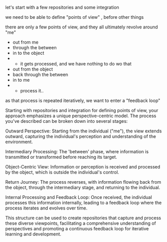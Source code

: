 
let's start with a few repositories and some integration

we need to be able to define "points of view" , before other things

there are only a few points of view, and they all ultimately revolve around "me"

 - out from me
 - through the between
 - in to the object 
 - - it gets processed, and we have nothing to do wo that 
 - out from the object 
 - back through the between
 - in to me
 - - process it..

 as that process is repeated iteratively, we want to enter a "feedback loop"


Starting with repositories and integration for defining points of view, your approach emphasizes a unique perspective-centric model. The process you've described can be broken down into several stages:

Outward Perspective: Starting from the individual ("me"), the view extends outward, capturing the individual's perception and understanding of the environment.

Intermediary Processing: The 'between' phase, where information is transmitted or transformed before reaching its target.

Object-Centric View: Information or perception is received and processed by the object, which is outside the individual's control.

Return Journey: The process reverses, with information flowing back from the object, through the intermediary stage, and returning to the individual.

Internal Processing and Feedback Loop: Once received, the individual processes this information internally, leading to a feedback loop where the process iterates and evolves over time.

This structure can be used to create repositories that capture and process these diverse viewpoints, facilitating a comprehensive understanding of perspectives and promoting a continuous feedback loop for iterative learning and development.